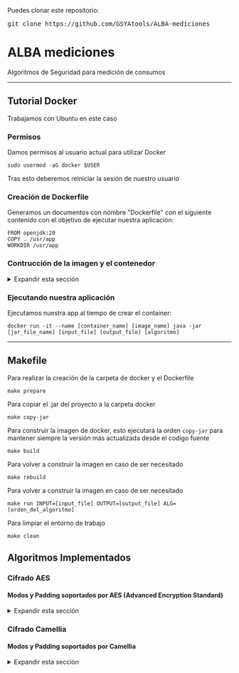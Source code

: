 <div>
<p>Puedes clonar este repositorio:</p>
<pre><code></code>git clone https://github.com/GSYAtools/ALBA-mediciones</code></pre>
</div>


<div>
<h1>ALBA mediciones</h1>
<p>Algoritmos de Seguridad para medición de consumos</p>
<hr>
</div>


<div>
<h2>Tutorial Docker</h2>
<p>Trabajamos con Ubuntu en este caso</p>
<h3>Permisos</h3>
<p>Damos permisos al usuario actual para utilizar Docker</p>
<pre><code>sudo usermod -aG docker $USER</code></pre>
<p>Tras esto deberemos reiniciar la sesión de nuestro usuario</p>
<h3>Creación de Dockerfile</h3>
<p>Generamos un documentos con nombre "Dockerfile" con el siguiente contenido con el objetivo de ejecutar nuestra aplicación:</p>
<pre><code>FROM openjdk:20
COPY . /usr/app
WORKDIR /usr/app</code></pre>
<h3>Contrucción de la imagen y el contenedor</h3>
<details>
<summary>Expandir esta sección</summary>
<p>Para la creación de la imagen:</p>
<pre><code>docker build -t [image_name] [app_path]</code></pre>
<p>Para ver el listado de imagenes:</p>
<pre><code>docker image ls</code></pre>
<p>Para crear el contenedor a partir de la imagen {--rm} eliminara el contenedor al finalizar la ejecución del mismo:</p>
<pre><code>docker run -it {--rm} --name [container_name] [image_name] {command_line}</code></pre>
<p>Para ver el listado de contenedores:</p>
<pre><code>docker container ls -al</code></pre>
<p>Para eliminar contenedores:</p>
<pre><code>docker rm [container_id]</code></pre>
<p>Para eliminar imagenes:</p>
<pre><code>docker rmi [image_id]</code></pre>
</details>
<h3>Ejecutando nuestra aplicación</h3>
<p>Ejecutamos nuestra app al tiempo de crear el container:</p>
<pre><code>docker run -it --name [container_name] [image_name] java -jar [jar_file_name] [input_file] [output_file] [algoritmo]</code></pre>
<hr>
</div>


<div>
<h2>Makefile</h2>
<p>Para realizar la creación de la carpeta de docker y el Dockerfile</p>
<pre><code>make prepare</code></pre>
<p>Para copiar el .jar del proyecto a la carpeta docker</p>
<pre><code>make copy-jar</code></pre>
<p>Para construir la imagen de docker, esto ejecutará la orden <code>copy-jar</code> para mantener siempre la versión más actualizada desde el codigo fuente</p>
<pre><code>make build</code></pre>
<p>Para volver a construir la imagen en caso de ser necesitado</p>
<pre><code>make rebuild</code></pre>
<p>Para volver a construir la imagen en caso de ser necesitado</p>
<pre><code>make run INPUT=[input_file] OUTPUT=[output_file] ALG=[orden_del_algoritmo]</code></pre>
<p>Para limpiar el entorno de trabajo</p>
<pre><code>make clean</code></pre>
</div>

<div>
<h2>Algoritmos Implementados</h2>
</div>


<div>
<h3>Cifrado AES</h3>
<h4>Modos y Padding soportados por AES (Advanced Encryption Standard)</h4>
<details>
<summary>Expandir esta sección</summary>
<table>
<tr>
<th>Modo</th>
<th>Padding</th>
</tr>
<tr>
<td rowspan="4">ECB</td>
<td>NoPadding</td>
</tr>
<tr>
<td>PKCS5Padding</td>
</tr>
<tr>
<td>PKCS7Padding</td>
</tr>
<tr>
<td>ISO10126Padding</td>
</tr>
<tr>
<td rowspan="4">CBC</td>
<td>NoPadding</td>
</tr>
<tr>
<td>PKCS5Padding</td>
</tr>
<tr>
<td>PKCS7Padding</td>
</tr>
<tr>
<td>ISO10126Padding</td>
</tr>
<tr>
<td>CFB</td>
<td>NoPadding</td>
</tr>
<tr>
<td>OFB</td>
<td>NoPadding</td>
</tr>
<tr>
<td>CTR</td>
<td>NoPadding</td>
</tr>
<tr>
<td>GCM (Galois/Counter Mode)</td>
<td>NoPadding</td>
</tr>
</table>
<p>Notas:</p>
<ul>
<li>ECB: Menos seguro debido a la igualdad de cifrados para bloques idénticos de texto plano.</li>
<li>CBC: Adecuado para la mayoría de las aplicaciones que requieren seguridad mejorada respecto a ECB.</li>
<li>CFB, OFB, CTR: Modos que permiten operar sobre flujos de datos y no requieren padding.</li>
<li>GCM: Proporciona cifrado autenticado con eficiencia y es ampliamente utilizado en protocolos de red.</li>
</ul>
<p>En GCM se utilizará un vector de inicializacion (IV) de 12 bytes (96 bits), en el resto de modos (excepto ECB que no utiliza IV), se utilizara un IV de 16 bytes (128 bits)</p>
<p>Ejecución AES</p>
<pre><code>java -jar SecurityAlgorithms.jar [input_file] [output_file] AES-[modo]-[padding]-[key_size]</code></pre>
</details>
</div>


<div>
<h3>Cifrado Camellia</h3>
<h4>Modos y Padding soportados por Camellia</h4>
<details>
<summary>Expandir esta sección</summary>
<table>
<tr>
<th>Modo</th>
<th>Padding</th>
</tr>
<tr>
<td rowspan="3">ECB</td>
<td>NoPadding</td>
</tr>
<tr>
<td>PKCS5Padding</td>
</tr>
<tr>
<td>ISO10126Padding</td>
</tr>
<tr>
<td rowspan="3">CBC</td>
<td>NoPadding</td>
</tr>
<tr>
<td>PKCS5Padding</td>
</tr>
<tr>
<td>ISO10126Padding</td>
</tr>
<tr>
<td>CFB</td>
<td>NoPadding</td>
</tr>
<tr>
<td>OFB</td>
<td>NoPadding</td>
</tr>
<tr>
<td>CTR</td>
<td>NoPadding</td>
</tr>
<tr>
<td>GCM (Galois/Counter Mode)</td>
<td>NoPadding</td>
</tr>
</table>
<p>Notas:</p>
<ul>
<li>ECB: Menos seguro debido a la igualdad de cifrados para bloques idénticos de texto plano.</li>
<li>CBC: Adecuado para la mayoría de las aplicaciones que requieren seguridad mejorada respecto a ECB.</li>
<li>CFB, OFB, CTR: Modos que permiten operar sobre flujos de datos y no requieren padding.</li>
<li>GCM: Proporciona cifrado autenticado con eficiencia y es ampliamente utilizado en protocolos de red.</li>
</ul>
<p>Ejecución Camellia</p>
<pre><code>java -jar SecurityAlgorithms.jar [input_file] [output_file] Camellia-[modo]-[padding]-[key_size]</code></pre>
</details>
</div>
